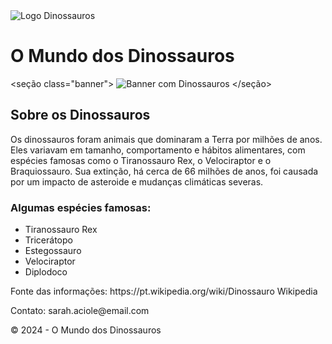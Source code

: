 <!DOCTYPE html>
<html lang="pt-BR">
<cabeça>
<meta charset="UTF-8">
<meta name="viewport" content="largura=largura-do-dispositivo, escala-inicial=1.0">
<title>O Mundo dos Dinossauros</title>
<link rel="folha de estilo" href="estilos.css">
</cabeçalho>
<corpo>
<!-- Cabeçalho -->
<cabeçalho classe="cabeçalho">
<img src="logo.png" alt="Logo Dinossauros" class="logo">
<h1 class="page-title">O Mundo dos Dinossauros</h1>
</cabeçalho>

<!-- Faixa -->
<seção class="banner">
<img src="banner-dinossauros.jpg" alt="Banner com Dinossauros" class="banner-img">
</seção>

<!-- Conteúdo Principal -->
<classe principal="conteúdo-principal">
<h2>Sobre os Dinossauros</h2>
<p>
Os dinossauros foram animais que dominaram a Terra por milhões de anos.
Eles variavam em tamanho, comportamento e hábitos alimentares, com espécies famosas como o Tiranossauro Rex, o Velociraptor e o Braquiossauro.
Sua extinção, há cerca de 66 milhões de anos, foi causada por um impacto de asteroide e mudanças climáticas severas.
</p>
<h3>Algumas espécies famosas:</h3>
<ul>
<li>Tiranossauro Rex</li>
<li>Tricerátopo</li>
<li>Estegossauro</li>
<li>Velociraptor</li>
<li>Diplodoco</li>
</ul>
</principal>

<!-- Rodapé -->

<p>Fonte das informações: https://pt.wikipedia.org/wiki/Dinossauro Wikipedia</a></p>
<p>Contato: sarah.aciole@email.com </p>
<p>© 2024 - O Mundo dos Dinossauros</p>
</rodapé>
</corpo>
</html>